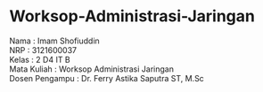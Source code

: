 # Worksop-Administrasi-Jaringan
Nama  : Imam Shofiuddin <br>
NRP   : 3121600037 <br>
Kelas : 2 D4 IT B <br>
Mata Kuliah : Worksop Administrasi Jaringan<br>
Dosen Pengampu : Dr. Ferry Astika Saputra ST, M.Sc
